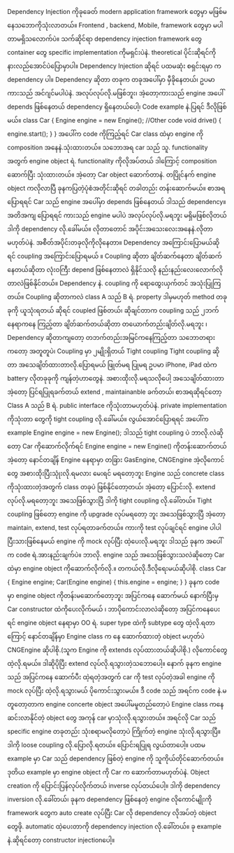 Dependency Injection ကိုခုခေတ် modern application framework တွေမှာ မဖြစ်မနေသဘောကိုသုံးလာတယ်။ Frontend , backend, Mobile, framework တွေမှာ မပါတာမရှိသလောက်ပဲ။ သက်ဆိုင်ရာ dependency injection framework တွေ container တွေ specific implementation ကိုမရှင်းပဲနဲ. theoretical ပိုင်းဆိုရင်ကို နားလည်အောင်ပဲပြောမှာပါ။
Dependency Injection ဆိုရင် ပထမဆုံး စရှင်းရမှာ က dependency ပါ။ Dependency ဆိုတာ တခုက တခုအပေါ်မှာ မှီခိုနေတယ်၊ ဥပမာ ကားသည် အင်ဂျင်မပါပဲနဲ. အလုပ်လုပ်လို.မဖြစ်ဘူး၊ အဲ့တော့ကားသည် engine အပေါ် depends ဖြစ်နေတယ် dependency ရှိနေတယ်ပေါ့၊ Code example နဲ.ပြရင် ဒီလိုဖြစ်မယ်။
class Car
{
Engine engine = new Engine();
//Other code
void drive()
{
engine.start();
}
}
အပေါ်က code ကိုကြည့်ရင် Car class ထဲမှာ engine ကို composition အနေနဲ.သုံးထားတယ်။ သဘောအရ car သည် သူ. functionality အတွက် engine object ရဲ. functionality ကိုလိုအပ်တယ် ဒါကြောင့် composition ဆောက်ပြီး သုံးထားတယ်။ အဲ့တော့ Car object ဆောက်တာနဲ. တပြိုင်နက် engine object ကလိုလာပြီ ခုနကပြတဲ့ပုံစံအတိုင်းဆိုရင် တခါတည်း တန်းဆောက်မယ်။ စာအရပြောရရင် Car သည် engine အပေါ်မှာ depends ဖြစ်နေတယ် ဒါသည် dependency။ အတိအကျ ပြောရရင် ကားသည် engine မပါပဲ အလုပ်လုပ်လို.မရဘူး မရှိမဖြစ်လိုတယ် ဒါကို dependency လို.ခေါ်မယ်။ လိုတာတောင် အပိုင်းအသေးလေးအနေနဲ.လိုတာမဟုတ်ပဲနဲ. အစိိတ်အပိုင်းတခုလိုကိုလိုနေတာ။
Dependency အကြောင်းပြောမယ်ဆိုရင် coupling အကြောင်းပြောရမယ် ။ Coupling ဆိုတာ ချိတ်ဆက်နေတာ ချိတ်ဆက်နေတယ်ဆိုတာ လုံးဝကြီး depend ဖြစ်နေတာလဲ ရှိနိုင်သလို နည်းနည်းလေးလောက်လိုတာလဲဖြစ်နိုင်တယ်။ Dependency နဲ. coupling ကို ရောထွေးယှက်တင် အသုံးပြုကြတယ်။ Coupling ဆိုတာကလဲ class A သည် B ရဲ. property ဒါမှမဟုတ် method တခုခုကို ယူသုံးရတယ် ဆိုရင် coupled ဖြစ်တယ်၊ ဆိုချင်တာက coupling သည် ၂ဘက် နေရာကနေ ကြည့်တာ ချိတ်ဆက်တယ်ဆိုတာ တယောက်တည်းချိတ်လို.မရဘူး ၊ Dependency ဆိုတာကျတော့ တဘက်တည်းအမြင်ကနေကြည့်တာ သဘောတရားကတော့ အတူတူပဲ၊
Coupling မှာ ၂မျိုးရှိတယ်
Tight coupling
Tight coupling ဆိုတာ အသေချိတ်ထားတာလို.ပြောရမယ် ဖြုတ်မရ ပြုမရ ဥပမာ iPhone, iPad ထဲက battery လိုတခုခုကို ကျန်တဲ့ဟာတွေနဲ. အစားထိုးလို.မရသလိုပေါ့ အသေချိတ်ထားတာ အဲ့တော့ ပြင်ရပြုရခက်တယ် extend , maintainanble ခက်တယ်၊ စာအရဆိုရင်တော့ Class A သည် B ရဲ. public interface ကိုသုံးတာမဟုတ်ပဲနဲ. private implementation ကိုသုံးတာ တွေကို tight coupling လို.ခေါ်မယ်။ လွယ်အောင်ပြောရရင် အပေါ်က example 
Engine engine = new Engine();
ဒါသည် tight coupling ပဲ ဘာလို.လဲဆိုတော့ Car ကိုဆောက်လိုက်ရင် Engine engine = new Engine() ကိုတန်းဆောက်တယ် အဲ့တော့ နောင်တချိန် Engine နေရာမှာ တခြား GasEngine, CNGEngine အဲ့လိုကောင်တွေ အစားထိုးပြီးသုုံးလို.ရမလား မေးရင် မရတော့ဘူး Engine သည် concrete class ကိုသုံးထားတဲ့အတွက် class တခုပဲ ဖြစ်နိုင်တော့တယ်၊ အဲ့တော့ ပြောင်းလို. extend လုပ်လို.မရတော့ဘူး အသေဖြစ်သွားပြီ ဒါကို tight coupling လို.ခေါ်တယ်။ Tight coupling ဖြစ်တော့ engine ကို upgrade လုပ်မရတော့ ဘူး အသေဖြစ်သွားပြီ အဲ့တော့ maintain, extend, test လုပ်ရတာခက်တယ်။ ကားကို test လုပ်ချင်ရင် engine ပါပါပြီးသားဖြစ်နေမယ် engine ကို mock လုပ်ပြီး ထဲ့ပေးလို.မရဘူး ဒါသည် ခုနက အပေါ်က code ရဲ.အားနည်းချက်ပဲ။
ဘာလို. engine သည် အသေဖြစ်သွားသလဲဆိုတော့ Car ထဲမှာ engine object ကိုဆောက်လိုက်လို.။ တကယ်လို.ဒီလိုရေးမယ်ဆိုပါစို.
class Car
{
      Engine engine;
      Car(Engine engine)
      {
           this.engine = engine;
      }
}
ခုနက code မှာ engine object ကိုတန်းမဆောက်တော့ဘူး အပြင်ကနေ ဆောက်မယ် နောက်ပြီးမှ Car constructor ထဲကိုပေးလိုက်မယ် ၊ ဘာပိုကောင်းလာလဲဆိုတော့ အပြင်ကနေပေးရင် engine object နေရာမှာ OO ရဲ. super type ထဲကို subtype တွေ ထဲ့လို.ရတာကြောင့် နောင်တချိန်မှာ Engine class က နေ ဆောက်ထားတဲ့ object မဟုတ်ပဲ CNGEngine ဆိုပါစို.(သူက Engine ကို extends လုပ်ထားတယ်ဆိုပါစို.) လိုကောင်တွေ ထဲ့လို.ရမယ်။ ဒါဆိုပိုပြီး extend လုပ်လို.ရသွားတဲ့သဘောပေါ့။ နောက် ခုနက engine သည် အပြင်ကနေ ဆောက်ပီး ထဲ့ရတဲ့အတွက် car ကို test လုပ်တဲ့အခါ engine ကို mock လုပ်ပြီး ထဲ့လို.ရသွားမယ် ပိုကောင်းသွားမယ်။ ဒီ code သည် အရင်က code နဲ.မတူတော့တာက engine concerte object အပေါ်မမူတည်တော့ပဲ Engine class ကနေ ဆင်းလာနိုင်တဲ့ object တွေ အကုန် car မှာသုံးလို.ရသွားတယ်။ အရင်လို Car သည် specific engine တခုတည်း သုံးစရာမလိုတော့ပဲ ကြိုက်တဲ့ engine သုံးလို.ရသွားပြီ။ 
ဒါကို loose coupling လို.ပြောလို.ရတယ်။ ပြောင်းရပြုရ လွယ်တာပေါ့။ ပထမ example မှာ Car သည် dependency ဖြစ်တဲ့ engine ကို သူကိုယ်တိုင်ဆောက်တယ်။ ဒုတိယ example မှာ engine object ကို Car က ဆောက်တာမဟုတ်ပဲနဲ. Object creation ကို ပြောင်းပြန်လုပ်လိုက်တယ် inverse လုပ်တယ်ပေါ့။ ဒါကို dependency inversion လို.ခေါ်တယ်၊ ခုနက dependency ဖြစ်နေတဲ့ engine လိုကောင်မျိုးကို framework တွေက auto create လုပ်ပြီး Car လို dependency လိုအပ်တဲ့ object တွေဖို. automatic ထဲ့ပေးတာကို dependency injection လို.ခေါ်တယ်။ ခု example နဲ.ဆိုရင်တော့ constructor injectionပေါ့။ 
